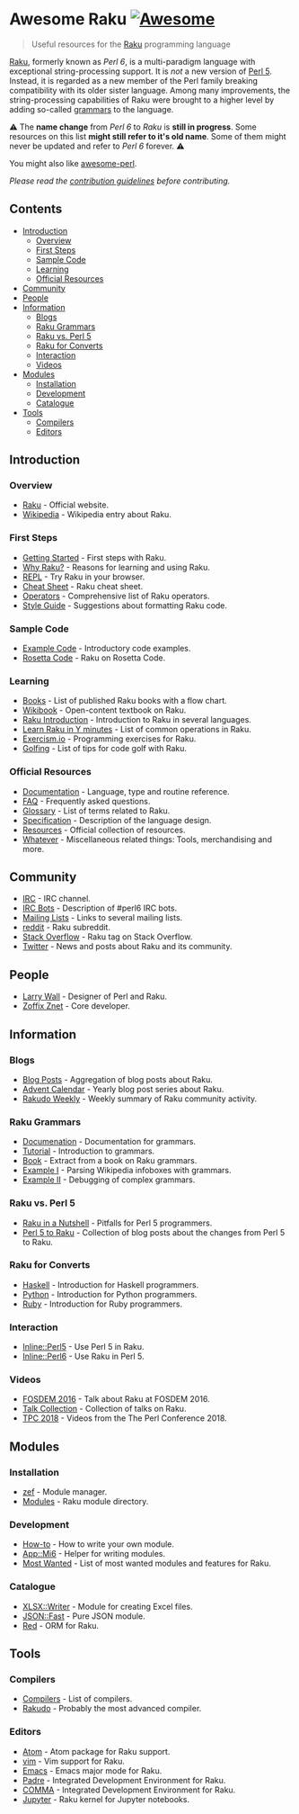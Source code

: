 <!--lint disable double-link-->

# Awesome Raku [![Awesome](https://awesome.re/badge.svg)](https://awesome.re)

> Useful resources for the [Raku](https://raku.org/) programming language

[Raku](https://en.wikipedia.org/wiki/Raku_(programming_language)), formerly known as *Perl 6*, is a multi-paradigm language with exceptional string-processing support.
It is *not* a new version of [Perl 5](https://en.wikipedia.org/wiki/Perl).
Instead, it is regarded as a new member of the Perl family breaking compatibility with its older sister language.
Among many improvements, the string-processing capabilities of Raku were brought to a higher level by adding so-called [grammars](https://docs.raku.org/language/grammar_tutorial) to the language.

:warning: The **name change** from *Perl 6* to *Raku* is **still in progress**. Some resources on this list **might still refer to it's old name**. Some of them might never be updated and refer to *Perl 6* forever. :warning:

You might also like [awesome-perl](https://github.com/hachiojipm/awesome-perl).

*Please read the [contribution guidelines](contributing.md) before contributing.*

## Contents

<!-- START doctoc generated TOC please keep comment here to allow auto update -->
<!-- DON'T EDIT THIS SECTION, INSTEAD RE-RUN doctoc TO UPDATE -->


- [Introduction](#introduction)
  - [Overview](#overview)
  - [First Steps](#first-steps)
  - [Sample Code](#sample-code)
  - [Learning](#learning)
  - [Official Resources](#official-resources)
- [Community](#community)
- [People](#people)
- [Information](#information)
  - [Blogs](#blogs)
  - [Raku Grammars](#raku-grammars)
  - [Raku vs. Perl 5](#raku-vs-perl-5)
  - [Raku for Converts](#raku-for-converts)
  - [Interaction](#interaction)
  - [Videos](#videos)
- [Modules](#modules)
  - [Installation](#installation)
  - [Development](#development)
  - [Catalogue](#catalogue)
- [Tools](#tools)
  - [Compilers](#compilers)
  - [Editors](#editors)

<!-- END doctoc generated TOC please keep comment here to allow auto update -->

## Introduction

### Overview

- [Raku](https://raku.org/) - Official website.
- [Wikipedia](https://en.wikipedia.org/wiki/Raku_(programming_language)) - Wikipedia entry about Raku.

### First Steps

- [Getting Started](https://raku.org/getting-started/) - First steps with Raku.
- [Why Raku?](https://docs.perl6.org/language/faq.html#Why_should_I_learn_Perl_6%3F_What%27s_so_great_about_it%3F) - Reasons for learning and using Raku.
- [REPL](https://glot.io/new/perl6) - Try Raku in your browser.
- [Cheat Sheet](https://raw.githubusercontent.com/perl6/mu/master/docs/Perl6/Cheatsheet/cheatsheet.txt) - Raku cheat sheet.
- [Operators](https://www.ozonehouse.com/mark/periodic/) - Comprehensive list of Raku operators.
- [Style Guide](https://github.com/scriptkitties/perl6-style-guide) - Suggestions about formatting Raku code.

### Sample Code

- [Example Code](http://examples.perl6.org/) - Introductory code examples.
- [Rosetta Code](https://rosettacode.org/wiki/Category:Perl_6) - Raku on Rosetta Code.

### Learning

- [Books](https://perl6book.com/) - List of published Raku books with a flow chart.
- [Wikibook](https://en.wikibooks.org/wiki/Raku_Programming) - Open-content textbook on Raku.
- [Raku Introduction](http://perl6intro.com/) - Introduction to Raku in several languages.
- [Learn Raku in Y minutes](https://learnxinyminutes.com/docs/perl6/) - List of common operations in Raku.
- [Exercism.io](http://exercism.io/languages/perl6/about) - Programming exercises for Raku.
- [Golfing](https://github.com/AlexDaniel/6lang-golf-cheatsheet) - List of tips for code golf with Raku.

### Official Resources

- [Documentation](https://docs.raku.org/) - Language, type and routine reference.
- [FAQ](https://docs.raku.org/language/faq) - Frequently asked questions.
- [Glossary](https://docs.raku.org/language/glossary) - List of terms related to Raku.
- [Specification](https://raku.org/specification/) - Description of the language design.
- [Resources](https://raku.org/resources/) - Official collection of resources.
- [Whatever](https://raku.org/whatever/) - Miscellaneous related things: Tools, merchandising and more.

## Community

- [IRC](https://webchat.freenode.net/?channels=#perl6) - IRC channel.
- [IRC Bots](https://perl6.org/community/irc) - Description of #perl6 IRC bots.
- [Mailing Lists](https://perl6.org/community/) - Links to several mailing lists.
- [reddit](https://www.reddit.com/r/perl6/) - Raku subreddit.
- [Stack Overflow](https://stackoverflow.com/tags/perl6/info) - Raku tag on Stack Overflow.
- [Twitter](https://twitter.com/perl6org) - News and posts about Raku and its community.

## People

- [Larry Wall](https://en.wikipedia.org/wiki/Larry_Wall) - Designer of Perl and Raku.
- [Zoffix Znet](https://twitter.com/zoffix) - Core developer.

## Information

### Blogs

- [Blog Posts](http://pl6anet.org/) - Aggregation of blog posts about Raku.
- [Advent Calendar](https://perl6advent.wordpress.com/) - Yearly blog post series about Raku.
- [Rakudo Weekly](https://rakudoweekly.blog/) - Weekly summary of Raku community activity.

### Raku Grammars

- [Documenation](https://docs.raku.org/language/grammars.html) - Documentation for grammars.
- [Tutorial](https://docs.raku.org/language/grammar_tutorial) - Introduction to grammars.
- [Book](https://perl6advent.wordpress.com/2017/12/04/day-08-parsing-with-grammars-book-extract/) - Extract from a book on Raku grammars.
- [Example I](https://perl6advent.wordpress.com/2017/12/13/day13-mining-wikipedia-with-perl-6/) - Parsing Wikipedia infoboxes with grammars.
- [Example II](https://perl6advent.wordpress.com/2017/12/14/day-14-the-little-match-girl-building-and-testing-big-grammars-in-perl-6/) - Debugging of complex grammars.

### Raku vs. Perl 5

- [Raku in a Nutshell](https://docs.raku.org/language/5to6-nutshell) - Pitfalls for Perl 5 programmers.
- [Perl 5 to Raku](https://perlgeek.de/en/article/5-to-6) - Collection of blog posts about the changes from Perl 5 to Raku.

### Raku for Converts

- [Haskell](https://docs.raku.org/language/haskell-to-p6) - Introduction for Haskell programmers.
- [Python](https://docs.raku.org/language/py-nutshell) - Introduction for Python programmers.
- [Ruby](https://docs.raku.org/language/rb-nutshell) - Introduction for Ruby programmers.

### Interaction

- [Inline::Perl5](https://github.com/niner/Inline-Perl5) - Use Perl 5 in Raku.
- [Inline::Perl6](https://github.com/niner/Inline-Perl6) - Use Raku in Perl 5.

### Videos 

- [FOSDEM 2016](https://www.youtube.com/watch?v=hR9UdvxMAbo) - Talk about Raku at FOSDEM 2016.
- [Talk Collection](https://www.youtube.com/user/Perl6Now) - Collection of talks on Raku.
- [TPC 2018](https://www.youtube.com/user/yapcna) - Videos from the The Perl Conference 2018.

## Modules

### Installation

- [zef](https://github.com/ugexe/zef) - Module manager.
- [Modules](https://modules.raku.org/) - Raku module directory.

### Development

- [How-to](https://docs.raku.org/language/modules) - How to write your own module.
- [App::Mi6](https://github.com/skaji/mi6) - Helper for writing modules.
- [Most Wanted](https://github.com/perl6/perl6-most-wanted) - List of most wanted modules and features for Raku.

### Catalogue

- [XLSX::Writer](https://github.com/evanmiller/XLSX-Writer) - Module for creating Excel files.
- [JSON::Fast](https://github.com/timo/json_fast) - Pure JSON module.
- [Red](https://github.com/FCO/Red) - ORM for Raku.

## Tools

### Compilers

- [Compilers](https://raku.org/compilers/) - List of compilers.
- [Rakudo](http://rakudo.org/) - Probably the most advanced compiler.

### Editors

- [Atom](https://atom.io/packages/language-perl6) - Atom package for Raku support.
- [vim](https://github.com/vim-perl/vim-perl6) - Vim support for Raku.
- [Emacs](https://github.com/perl6/perl6-mode) - Emacs major mode for Raku.
- [Padre](http://padre.perlide.org/) - Integrated Development Environment for Raku. 
- [COMMA](http://www.commaide.com/) - Integrated Development Environment for Raku.
- [Jupyter](https://github.com/bduggan/p6-jupyter-kernel) - Raku kernel for Jupyter notebooks.
